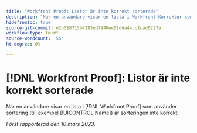 ```yaml
---
title: "Workfront Proof: Listor är inte korrekt sorterade"
description: "När en användare visar en lista i Workfront Korrektur som har sortering (till exempel Namn) är sorteringen inte korrekt."
hidefromtoc: true
source-git-commit: e2b518715b4283ed7940ee51dda44cc1cad0227a
workflow-type: tm+mt
source-wordcount: '55'
ht-degree: 0%

---
```



# [!DNL Workfront Proof]: Listor är inte korrekt sorterade

När en användare visar en lista i [!DNL Workfront Proof] som använder sortering (till exempel [!UICONTROL Name]) är sorteringen inte korrekt.

_Först rapporterad den 10 mars 2023._

